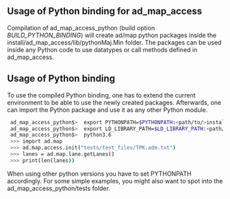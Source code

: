 ## Usage of Python binding for ad_map_access

Compilation of ad_map_access_python (build option *BUILD_PYTHON_BINDING*)
will create ad/map python packages inside the install/ad_map_access/lib/pythonMaj.Min folder.
The packages can be used inside any Python code to use
datatypes or call methods defined in ad_map_access.

## Usage of Python binding
To use the compiled Python binding, one has to extend the current environment
to be able to use the newly created packages. Afterwards, one can import the
Python package and use it as any other Python module.
```bash
 ad_map_access_python$>  export PYTHONPATH=$PYTHONPATH:<path/to/>install/ad_physics/lib/python3.6:<path/to/>install/ad_map_access/lib/python3.6
 ad_map_access_python$>  export LD_LIBRARY_PATH=$LD_LIBRARY_PATH:<path/to/>install/ad_map_access/lib:<path/to/>install/ad_map_opendrive_reader/lib:<path/to/>install/ad_physics/lib
 ad_map_access_python$>  python3.6
 >>> import ad.map
 >>> ad.map.access.init("tests/test_files/TPK.adm.txt")
 >>> lanes = ad.map.lane.getLanes()
 >>> print(len(lanes))
```

When using other python versions you have to set PYTHONPATH accordingly.
For some simple examples, you might also want to spot into the ad_map_access_python/tests folder.
